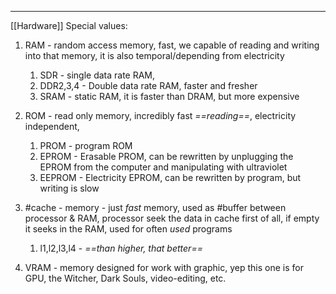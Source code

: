 ***
[[Hardware]]
Special values:
1. RAM - random access memory, fast, we capable of reading and writing into that memory, it is also temporal/depending from electricity
	1. SDR - single data rate RAM, 
	2. DDR2,3,4 - Double data rate RAM, faster and fresher
	3. SRAM - static RAM, it is faster than DRAM, but more expensive 

2. ROM - read only memory, incredibly fast *==reading==*, electricity independent, 
	1. PROM - program ROM
	2. EPROM - Erasable PROM, can be rewritten by unplugging the EPROM from the computer and manipulating with ultraviolet 
	3. EEPROM - Electricity EPROM, can be rewritten by program, but writing is slow

3. #cache - memory - just *fast* memory, used as #buffer between processor & RAM, processor seek the data in cache first of all, if empty it seeks in the RAM, used for often *used* programs 
	1. l1,l2,l3,l4 - *==than higher, that better==* 

4. VRAM - memory designed for work with graphic, yep this one is for GPU, the Witcher, Dark Souls, video-editing, etc. 